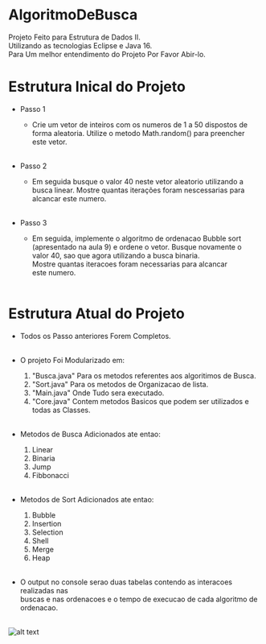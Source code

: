 # AlgoritmoDeBusca

Projeto Feito para Estrutura de Dados II.<br />
Utilizando as tecnologias Eclipse e Java 16.<br />
Para Um melhor entendimento do Projeto Por Favor Abir-lo.

# Estrutura Inical do Projeto

 - Passo 1
    * Crie um vetor de inteiros com os numeros de 1 a 50 dispostos de<br />
	 	forma aleatoria. Utilize o metodo Math.random() para preencher<br />
	 	este vetor.<br /> <br />

 - Passo 2
    * Em seguida busque o valor 40 neste vetor aleatorio utilizando a <br />
	 	busca linear. Mostre quantas iterações foram nescessarias para<br />
	 	alcancar este numero.<br /> <br />

 - Passo 3
    * Em seguida, implemente o algoritmo de ordenacao Bubble sort<br />
	  (apresentado na aula 9) e ordene o vetor. Busque novamente o<br />
	  valor 40, sao que agora utilizando a busca binaria. <br />
	  Mostre quantas iteracoes foram necessarias para alcancar <br />
	  este numero.<br /> <br />
	   
# Estrutura Atual do Projeto

 * Todos os Passo anteriores Forem Completos. <br /><br />
 
 * O projeto Foi Modularizado em:<br />
 	1. "Busca.java" Para os metodos referentes aos algoritimos de Busca.<br />
 	2. "Sort.java" Para os metodos de Organizacao de lista.<br />
 	3. "Main.java" Onde Tudo sera executado.<br />
 	4. "Core.java" Contem metodos Basicos que podem ser utilizados e todas as Classes.<br /><br />
 	
 * Metodos de Busca Adicionados ate entao:<br />
 	1. Linear<br />
 	2. Binaria<br />
 	3. Jump<br />
 	4. Fibbonacci<br /><br />
 	
  * Metodos de Sort Adicionados ate entao:<br />
  	1. Bubble <br />
  	2. Insertion<br />
  	3. Selection <br />
  	4. Shell <br />
  	5. Merge <br />
  	6. Heap <br /><br />
  	
  * O output no console serao duas tabelas contendo as interacoes realizadas nas <br />
  buscas e nas ordenacoes e o tempo de execucao de cada algoritmo de ordenacao.<br /><br />
  
   ![alt text](https://i.ibb.co/fC8HyMN/a.png)
  
  	
